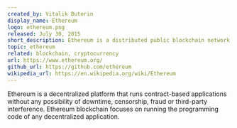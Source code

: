 ```yaml
---
created_by: Vitalik Buterin
display_name: Ethereum
logo: ethereum.png
released: July 30, 2015
short_description: Ethereum is a distributed public blockchain network.
topic: ethereum
related: blockchain, cryptocurrency
url: https://www.ethereum.org/
github_url: https://github.com/ethereum
wikipedia_url: https://en.wikipedia.org/wiki/Ethereum
---
```

Ethereum is a decentralized platform that runs contract-based applications without any possibility of downtime, censorship, fraud or third-party interference. Ethereum blockchain focuses on running the programming code of any decentralized application. 
